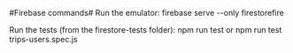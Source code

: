 #Firebase commands#
Run the emulator: firebase serve --only firestorefire

Run the tests (from the firestore-tests folder): npm run test  or npm run test trips-users.spec.js